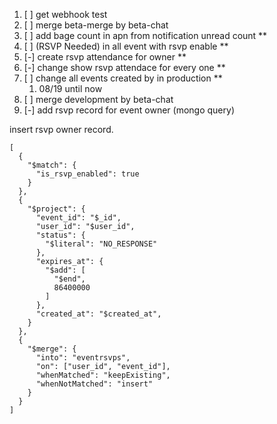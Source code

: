 1. [ ] get webhook test
2. [ ] merge beta-merge by beta-chat
3. [ ] add bage count in apn from notification unread count **
4. [ ] (RSVP Needed) in all event with rsvp enable **
5. [-] create rsvp attendance for owner **
6. [-]  change show rsvp attendace for every one **
7. [ ] change all events created by in production **
	1. 08/19 until now
8. [ ] merge development by beta-chat
9. [-] add rsvp record for event owner (mongo query)

insert rsvp owner record.
```
[
  {
    "$match": {
      "is_rsvp_enabled": true
    }
  },
  {
    "$project": {
      "event_id": "$_id",
      "user_id": "$user_id",
      "status": {
        "$literal": "NO_RESPONSE"
      },
      "expires_at": {
        "$add": [
          "$end",
          86400000
        ]
      },
      "created_at": "$created_at",
    }
  },
  {
    "$merge": {
      "into": "eventrsvps", 
      "on": ["user_id", "event_id"],
      "whenMatched": "keepExisting",
      "whenNotMatched": "insert"
    }
  }
]

```